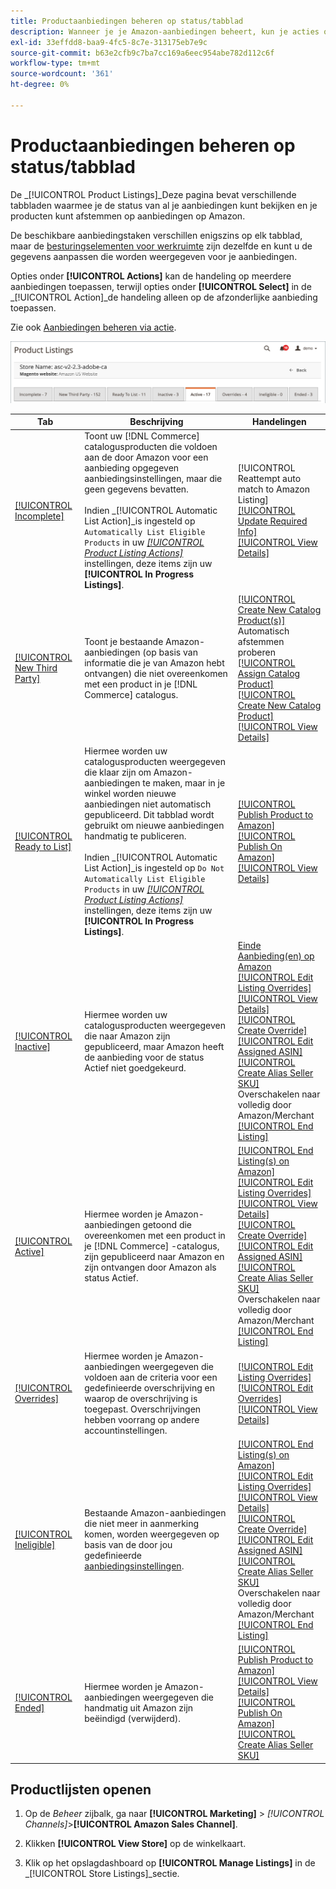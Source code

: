 ```yaml
---
title: Productaanbiedingen beheren op status/tabblad
description: Wanneer je je Amazon-aanbiedingen beheert, kun je acties op je aanbiedingen toepassen op basis van status.
exl-id: 33effdd8-baa9-4fc5-8c7e-313175eb7e9c
source-git-commit: b63e2cfb9c7ba7cc169a6eec954abe782d112c6f
workflow-type: tm+mt
source-wordcount: '361'
ht-degree: 0%

---
```


# Productaanbiedingen beheren op status/tabblad

De _[!UICONTROL Product Listings]_Deze pagina bevat verschillende tabbladen waarmee je de status van al je aanbiedingen kunt bekijken en je producten kunt afstemmen op aanbiedingen op Amazon.

De beschikbare aanbiedingstaken verschillen enigszins op elk tabblad, maar de [besturingselementen voor werkruimte](./workspace-controls.md) zijn dezelfde en kunt u de gegevens aanpassen die worden weergegeven voor je aanbiedingen.

Opties onder **[!UICONTROL Actions]** kan de handeling op meerdere aanbiedingen toepassen, terwijl opties onder **[!UICONTROL Select]** in de _[!UICONTROL Action]_de handeling alleen op de afzonderlijke aanbieding toepassen.

Zie ook [Aanbiedingen beheren via actie](./managing-listings-by-action.md).

![Tabbladen met productaanbiedingen](assets/amazon-product-listings-tabs.png)

| Tab | Beschrijving | Handelingen |
|--- |--- |--- |
| [[!UICONTROL Incomplete]](./incomplete-listings.md) | Toont uw [!DNL Commerce] catalogusproducten die voldoen aan de door Amazon voor een aanbieding opgegeven aanbiedingsinstellingen, maar die geen gegevens bevatten.<br><br>Indien _[!UICONTROL Automatic List Action]_is ingesteld op `Automatically List Eligible Products` in uw [_[!UICONTROL Product Listing Actions]_](./product-listing-actions.md) instellingen, deze items zijn uw **[!UICONTROL In Progress Listings]**. | [!UICONTROL Reattempt auto match to Amazon Listing]<br>[[!UICONTROL Update Required Info]](./amazon-manually-update-incomplete-listing.md)<br>[[!UICONTROL View Details]](./product-listing-details.md) |
| [[!UICONTROL New Third Party]](./new-third-party-listings.md) | Toont je bestaande Amazon-aanbiedingen (op basis van informatie die je van Amazon hebt ontvangen) die niet overeenkomen met een product in je [!DNL Commerce] catalogus. | [[!UICONTROL Create New Catalog Product(s)]](./creating-assigning-catalog-products.md)<br>Automatisch afstemmen proberen<br>[[!UICONTROL Assign Catalog Product]](./creating-assigning-catalog-products.md)<br>[[!UICONTROL Create New Catalog Product]](./creating-assigning-catalog-products.md)<br>[[!UICONTROL View Details]](./product-listing-details.md) |
| [[!UICONTROL Ready to List]](./ready-to-list.md) | Hiermee worden uw catalogusproducten weergegeven die klaar zijn om Amazon-aanbiedingen te maken, maar in je winkel worden nieuwe aanbiedingen niet automatisch gepubliceerd. Dit tabblad wordt gebruikt om nieuwe aanbiedingen handmatig te publiceren.<br><br>Indien _[!UICONTROL Automatic List Action]_is ingesteld op `Do Not Automatically List Eligible Products` in uw [_[!UICONTROL Product Listing Actions]_](./product-listing-actions.md) instellingen, deze items zijn uw **[!UICONTROL In Progress Listings]**. | [[!UICONTROL Publish Product to Amazon]](./publish-listings-manually.md)<br>[[!UICONTROL Publish On Amazon]](./publish-listings-manually.md)<br>[[!UICONTROL View Details]](./product-listing-details.md) |
| [[!UICONTROL Inactive]](./inactive-listings.md) | Hiermee worden uw catalogusproducten weergegeven die naar Amazon zijn gepubliceerd, maar Amazon heeft de aanbieding voor de status Actief niet goedgekeurd. | [Einde Aanbieding(en) op Amazon](./end-listings-manually.md)<br>[[!UICONTROL Edit Listing Overrides]](./creating-editing-overrides.md)<br>[[!UICONTROL View Details]](./product-listing-details.md)<br>[[!UICONTROL Create Override]](./creating-editing-overrides.md)<br>[[!UICONTROL Edit Assigned ASIN]](./edit-assigned-asin.md)<br>[[!UICONTROL Create Alias Seller SKU]](./create-alias-seller-sku.md#region-specific)<br>Overschakelen naar volledig door Amazon/Merchant<br>[[!UICONTROL End Listing]](./end-listings-manually.md) |
| [[!UICONTROL Active]](./active-listings.md) | Hiermee worden je Amazon-aanbiedingen getoond die overeenkomen met een product in je [!DNL Commerce] -catalogus, zijn gepubliceerd naar Amazon en zijn ontvangen door Amazon als status Actief. | [[!UICONTROL End Listing(s) on Amazon]](./end-listings-manually.md)<br>[[!UICONTROL Edit Listing Overrides]](./creating-editing-overrides.md)<br>[[!UICONTROL View Details]](./product-listing-details.md)<br>[[!UICONTROL Create Override]](./creating-editing-overrides.md)<br>[[!UICONTROL Edit Assigned ASIN]](./edit-assigned-asin.md)<br>[[!UICONTROL Create Alias Seller SKU]](./create-alias-seller-sku.md#region-specific)<br>Overschakelen naar volledig door Amazon/Merchant<br>[[!UICONTROL End Listing]](./end-listings-manually.md) |
| [[!UICONTROL Overrides]](./overrides.md) | Hiermee worden je Amazon-aanbiedingen weergegeven die voldoen aan de criteria voor een gedefinieerde overschrijving en waarop de overschrijving is toegepast. Overschrijvingen hebben voorrang op andere accountinstellingen. | [[!UICONTROL Edit Listing Overrides]](./creating-editing-overrides.md)<br>[[!UICONTROL Edit Overrides]](./creating-editing-overrides.md)<br>[[!UICONTROL View Details]](./product-listing-details.md) |
| [[!UICONTROL Ineligible]](./ineligible-listings.md) | Bestaande Amazon-aanbiedingen die niet meer in aanmerking komen, worden weergegeven op basis van de door jou gedefinieerde [aanbiedingsinstellingen](./listing-settings.md). | [[!UICONTROL End Listing(s) on Amazon]](./end-listings-manually.md)<br>[[!UICONTROL Edit Listing Overrides]](./creating-editing-overrides.md)<br>[[!UICONTROL View Details]](./product-listing-details.md)<br>[[!UICONTROL Create Override]](./creating-editing-overrides.md)<br>[[!UICONTROL Edit Assigned ASIN]](./edit-assigned-asin.md)<br>[[!UICONTROL Create Alias Seller SKU]](./create-alias-seller-sku.md#region-specific)<br>Overschakelen naar volledig door Amazon/Merchant<br>[[!UICONTROL End Listing]](./end-listings-manually.md) |
| [[!UICONTROL Ended]](./ended-listings.md) | Hiermee worden je Amazon-aanbiedingen weergegeven die handmatig uit Amazon zijn beëindigd (verwijderd). | [[!UICONTROL Publish Product to Amazon]](./publish-listings-manually.md)<br>[[!UICONTROL View Details]](./product-listing-details.md)<br>[[!UICONTROL Publish On Amazon]](./publish-listings-manually.md)<br>[[!UICONTROL Create Alias Seller SKU]](./create-alias-seller-sku.md#region-specific) |

## Productlijsten openen

1. Op de _Beheer_ zijbalk, ga naar **[!UICONTROL Marketing]** > _[!UICONTROL Channels]_>**[!UICONTROL Amazon Sales Channel]**.

1. Klikken **[!UICONTROL View Store]** op de winkelkaart.

1. Klik op het opslagdashboard op **[!UICONTROL Manage Listings]** in de _[!UICONTROL Store Listings]_sectie.
